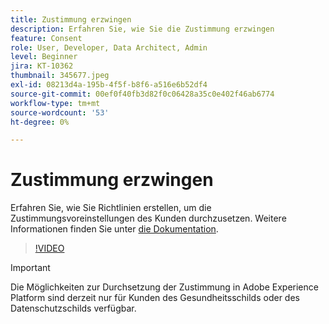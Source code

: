 ```yaml
---
title: Zustimmung erzwingen
description: Erfahren Sie, wie Sie die Zustimmung erzwingen
feature: Consent
role: User, Developer, Data Architect, Admin
level: Beginner
jira: KT-10362
thumbnail: 345677.jpeg
exl-id: 08213d4a-195b-4f5f-b8f6-a516e6b52df4
source-git-commit: 00ef0f40fb3d82f0c06428a35c0e402f46ab6774
workflow-type: tm+mt
source-wordcount: '53'
ht-degree: 0%

---
```


# Zustimmung erzwingen

Erfahren Sie, wie Sie Richtlinien erstellen, um die Zustimmungsvoreinstellungen des Kunden durchzusetzen. Weitere Informationen finden Sie unter [die Dokumentation](https://experienceleague.adobe.com/docs/experience-platform/data-governance/enforcement/auto-enforcement.html).

>[!VIDEO](https://video.tv.adobe.com/v/345677?learn=on)

>[!IMPORTANT]
>
> Die Möglichkeiten zur Durchsetzung der Zustimmung in Adobe Experience Platform sind derzeit nur für Kunden des Gesundheitsschilds oder des Datenschutzschilds verfügbar.
